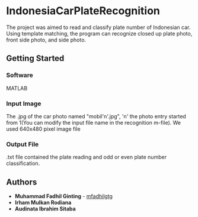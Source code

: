 # IndonesiaCarPlateRecognition
The project was aimed to read and classify plate number of Indonesian car. Using template matching, the program can recognize closed up plate photo, front side photo, and side photo.

## Getting Started

### Software
MATLAB

### Input Image
The .jpg of the car photo named "mobil'n'.jpg", 'n' the photo entry started from 1(You can modify the input file name in the recognition m-file). We used 640x480 pixel image file

### Output File
.txt file contained the plate reading and odd or even plate number classification.

## Authors

* **Muhammad Fadhil Ginting** - [mfadhilgtg](https://github.com/mfadhilgtg)
* **Irham Mulkan Rodiana**
* **Audinata Ibrahim Sitaba**
